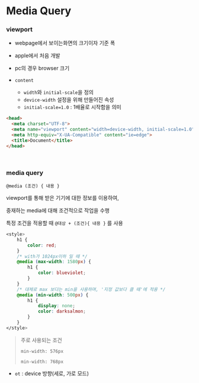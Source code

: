 # Media Query

### viewport

- webpage에서 보이는화면의 크기이자 기준 폭

- apple에서 처음 개발

- pc의 경우 browser 크기
- `content`
  - `width`와 `initial-scale`을 정의
  - `device-width` 설정을 위해 만들어진 속성
  - `initial-scale=1.0` : 1배율로 시작함을 의미

```html
<head>
  <meta charset="UTF-8">
  <meta name="viewport" content="width=device-width, initial-scale=1.0">
  <meta http-equiv="X-UA-Compatible" content="ie=edge">
  <title>Document</title>
</head>
```

<br>

### media query

`@media (조건) { 내용 }`

viewport를 통해 받은 기기에 대한 정보를 이용하여,

중재하는 media에 대해 조건적으로 작업을 수행 

특정 조건을 적용할 때 `@대상 + (조건){ 내용 }` 를 사용

```css
<style>
    h1 {
        color: red;
    }
    /* with가 1024px이하 일 때 */
    @media (max-width: 1580px) {
        h1 {
            color: blueviolet;
        }
    }
    /* 대체로 max 보다는 min을 사용하며, '지정 값보다 클 때'에 적용 */
    @media (min-width: 500px) {
        h1 {
            display: none;
            color: darksalmon;
        }
    }
</style>
```

> 주로 사용되는 조건
>
> `min-width: 576px`
>
> `min-width: 768px`

- `ot` : device 방향(세로, 가로 모드)